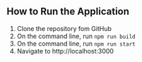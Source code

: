 ## How to Run the Application

1. Clone the repository fom GitHub
2. On the command line, run `npm run build`
3. On the command line, run `npm run start`
4. Navigate to http://localhost:3000
